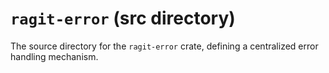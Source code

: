 # `ragit-error` (src directory)

The source directory for the `ragit-error` crate, defining a centralized error handling mechanism.